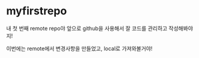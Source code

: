 # myfirstrepo

내 첫 번째 remote repo야
앞으로 github을 사용해서 잘 코드를 관리하고 작성해봐야지!

이번에는 remote에서 변경사항을 만들었고, local로 가져와볼거야!
